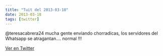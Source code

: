 ```yaml
---
title: "Tuit del 2013-03-18"
date: 2013-03-18
tags: [twitter]
---
```


@teresacabrera24 mucha gente enviando chorradicas, los servidores del Whatsapp se atragantan…. normal !!!



[Ver en Twitter](https://twitter.com/i/web/status/313761822744387586)
